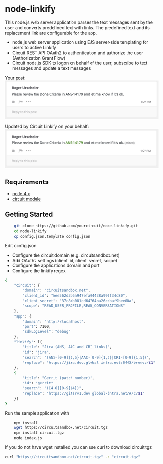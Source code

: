 # node-linkify

This node.js web server application parses the text messages sent by the user and converts predefined text with links. The predefined text and its replacement link are configurable for the app.

* node.js web server application using EJS server-side templating for users to active Linkify
* Circuit REST API OAuth2 to authentication and authorize the user (Authorization Grant Flow)
* Circuit node.js SDK to logon on behalf of the user, subscribe to text messages and update a text messages

Your post:
![Before](public/before.jpg)

Updated by Circuit Linkify on your behalf:
![After](public/after.jpg)

## Requirements
* [node 4.x](http://nodejs.org/download/)
* [circuit module](https://circuitsandbox.net/sdk/)

## Getting Started

```bash
    git clone https://github.com/yourcircuit/node-linkify.git
    cd node-linkify
    cp config.json.template config.json
```

Edit config.json
* Configure the circuit domain (e.g. circuitsandbox.net)
* Add OAuth2 settings (client_id, client_secret, scope)
* Configure the applications domain and port
* Configure the linkify regex

```bash
{
    "circuit": {
        "domain": "circuitsandbox.net",
        "client_id": "bee562d3d6a947efa04438a996f34c80",
        "client_secret": "37c8cb081cd64764ba26cdbaf9bee00a",
        "scope": "READ_USER_PROFILE,READ_CONVERSATIONS"
    },
    "app": {
        "domain": "http://localhost",
        "port": 7100,
        "sdkLogLevel": "debug"
    },
    "linkify": [{
        "title": "Jira (ANS, AAC and CRI links)",
        "id": "jira",
        "search": "(ANS-[0-9]{1,5}|AAC-[0-9]{1,5}|CRI-[0-9]{1,5})",
        "replace": "https://jira.dev.global-intra.net:8443/browse/$1"
    },
    {
        "title": "Gerrit (patch number)",
        "id": "gerrit",
        "search": "([4-6][0-9]{4})",
        "replace": "https://gitsrv1.dev.global-intra.net/#/c/$1"
    }]
}
``` 
 
Run the sample application with 
 
```bash
    npm install
    wget https://circuitsandbox.net/circuit.tgz
    npm install circuit.tgz
    node index.js
``` 

 If you do not have wget installed you can use curl to download circuit.tgz
```bash
curl "https://circuitsandbox.net/circuit.tgz" -o "circuit.tgz"
``` 

